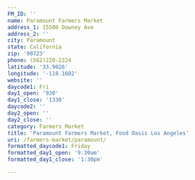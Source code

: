 ```yaml
---
FM_ID: ''
name: Paramount Farmers Market
address_1: 15500 Downey Ave
address_2: ''
city: Paramount
state: California
zip: '90723'
phone: (562)220-2224
latitude: '33.9026'
longitude: '-118.1602'
website: ''
daycode1: Fri
day1_open: '930'
day1_close: '1330'
daycode2: ''
day2_open: ''
day2_close: ''
category: Farmers Market
title: 'Paramount Farmers Market, Food Oasis Los Angeles'
uri: /farmers-market/paramount/
formatted_daycode1: Friday
formatted_day1_open: '9:30am'
formatted_day1_close: '1:30pm'

---
```

